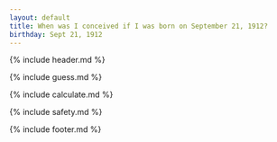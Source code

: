 ```yaml
---
layout: default
title: When was I conceived if I was born on September 21, 1912?
birthday: Sept 21, 1912
---
```


{% include header.md %}

{% include guess.md %}

{% include calculate.md %}

{% include safety.md %}

{% include footer.md %}



